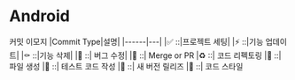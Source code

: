 # Android

커밋 이모지
|Commit Type|설명|
|------|---|
|✅ ::|프로젝트 세팅|
|⚡️ ::|기능 업데이트|
|⚰️ ::|기능 삭제|
|🐛 ::|	버그 수정|
|🔀 ::|	Merge or PR
|♻️ ::|	코드 리펙토링
|📄 ::| 	파일 생성
|💉 ::|	테스트 코드 작성
|🚀 ::|	새 버전 릴리즈
|🎨 ::|	코드 스타일
